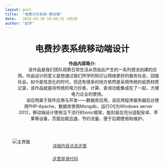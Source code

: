 ```yaml
---
layout: post
title:  "电费计价系统-移动端"
date:   2016-03-30 19:45:31 +0530
author: "赵宇"
---
```

<style type="text/css">
	header,section,footer{
		display: block;
	}
	header h1{
		text-align: center;
		font-weight: bold;
	}
	header dl dd{
		text-indent: 2em;

	}
	header dt{
		font-weight: bold;
	}
	
	a[href$="doc"]{
		background: url("{{site.url}}/assets/a.png") left 0 no-repeat;
	}
	
	.demo{
		overflow: hidden;
	}
	.demo{padding:1px 0 0;zoom:1;}
	.demo ul{margin:-11px 0 0;}
	.demo li{display:inline;float:left;width:100%;margin:10px 0 0;}
	.demo .text{float:right;width:100%;height:95px;overflow:hidden;margin-left:-110px;}
	.demo  p{margin-left:110px;overflow:hidden;line-height:28px;margin-top: 10px;}
	.demo a{margin-top: 10px;padding-left: 21px;}
	.demo a,.m-list3 a:hover{color:#333;}
	.demo .u-img{float:left;width:100px;}
</style>
<header>
	<h1>电费抄表系统移动端设计</h1>
	<dl>
		<dt>作品内容简介:</dt>
		<dd>该作品是我们团队观察日常生活从而由此产生的一系列想法创建的应用。作品设计的意义是想通过我们所学的知识让网络更好的服务社会，回报社会。如今是信息化的时代，但还有很多的地方依然是采用传统的纸质材质记录，该作品就是将传统的电力抄表、计算、查询功能集成在了一起，方便电力企业的使用。
		</dd>
		<dd>
		该应用属于软件应用与开发——数据库应用，该应用程序服务器后台使用PHP-Apache，数据库使用Mongdb，运行OS为Windows server 2012，移动端设计使用当下流行的ionic框架，能封装后充分适配安卓、苹果等设备，页面加载迅速、节约流量、便于后期使用和维护。</dd>
	</dl>

</header>
<section>
	<div class="demo">
		<ul>
			<li>
				<div class="u-img"><img src="{{ site.url }}/assets/copy.png" alt="主界面"></a></div>
            	<div class="txt">
		            <p><a href="{{ site.url }}/assets/electric.doc">详细内容点击这里</a></p>
		            <p><a href="https://github.com/rainzhao/electric">这里是源代码</a></p>
           		</div>
			</li>
		</ul>
	</div>
</section>
<footer>
	
</footer>